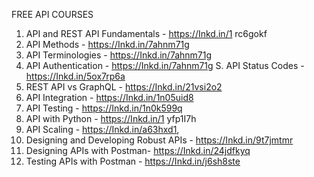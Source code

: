 FREE API COURSES 

1. API and REST API Fundamentals - https://Inkd.in/1 rc6gokf 
2. API Methods - https://Inkd.in/7ahnm71g 
3. API Terminologies - https://Inkd.in/7ahnm71g 
4. API Authentication - https://Inkd.in/7ahnm71g 
S. API Status Codes - https://Inkd.in/5ox7rp6a 
6. REST API vs GraphQL - https://Inkd.in/21vsi2o2 
7. API Integration - https://Inkd.in/1n05uid8 
8. API Testing - https://Inkd.in/1n0k599q 
9. API with Python - https://Inkd.in/1 yfp1I7h 
10. API Scaling - https://Inkd.in/a63hxd1, 
11. Designing and Developing Robust APIs - https://Inkd.in/9t7jmtmr 
12. Designing APIs with Postman- https://Inkd.in/24jdfkyq 
13. Testing APIs with Postman - https://Inkd.in/j6sh8ste 



